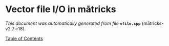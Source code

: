 
# Vector file I/O in mātricks
_This document was automatically generated from file_ **`vfile.cpp`** (mātricks-v2.7-r18).


[Table of Contents](README.md)
